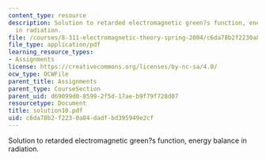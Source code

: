 ```yaml
---
content_type: resource
description: Solution to retarded electromagnetic green?s function, energy balance
  in radiation.
file: /courses/8-311-electromagnetic-theory-spring-2004/c6da78b2f2230a84dadfbd395949e2cf_solution10.pdf
file_type: application/pdf
learning_resource_types:
- Assignments
license: https://creativecommons.org/licenses/by-nc-sa/4.0/
ocw_type: OCWFile
parent_title: Assignments
parent_type: CourseSection
parent_uid: d69099d0-8599-2f5d-17ae-b9f79f728d07
resourcetype: Document
title: solution10.pdf
uid: c6da78b2-f223-0a84-dadf-bd395949e2cf
---
```

Solution to retarded electromagnetic green?s function, energy balance in radiation.